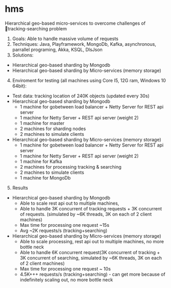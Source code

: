 # hms
Hierarchical geo-based micro-services to overcome challenges of tracking-searching problem
1. Goals: Able to handle massive volume of requests
2. Techniques: Java, Playframework, MongoDb, Kafka, asynchronous, parrallel programing, Akka, KSQL, DlsJson
3. Solutions: 
  * Hierarchical geo-based sharding by Mongodb
  * Hierarchical geo-based sharding by Micro-services (memory storage)
4. Enviroment for testing (all machines using Core I5, 12G ram, Windows 10 64bit):
 * Test data: tracking location of 240K objects (updated every 30s)
 * Hierarchical geo-based sharding by Mongodb
     * 1 machine for gobetween load balancer + Netty Server for REST api server
     * 1 machine for Netty Server + REST api server (weight 2)
     * 1 machine for master
     * 2 machines for sharding nodes
     * 2 machines to simulate clients
 * Hierarchical geo-based sharding by Micro-services (memory storage)
     * 1 machine for gobetween load balancer + Netty Server for REST api server
     * 1 machine for Netty Server + REST api server (weight 2)
     * 1 machine for Kafka 
     * 2 machines for processing tracking & searching
     * 2 machines to simulate clients
     * 1 machine for MongoDb     
5. Results 
 * Hierarchical geo-based sharding by Mongodb
     * Able to scale rest api out to multiple machines, 
     * Able to handle 3K concurrent of tracking requests + 3K concurrent of 
     requests. 
      (simulated by ~6K threads, 3K on each of 2 client machines)
     * Max time for processing one request ~15s
     * Avg ~2K requests/s (tracking+searching) 
 * Hierarchical geo-based sharding by Micro-services (memory storage)
     * Able to scale processing, rest api out to multiple machines, no more bottle neck
     * Able to handle 6K concurrent request(3K concurrent of tracking + 3K concurrent of searching, simulated by ~6K threads, 3K on each of 2 client machines)
     * Max time for processing one request ~ 10s
     * 4.5K+++ requests/s (tracking+searching) - can get more because of indefinitely scaling out, no more bottle neck
